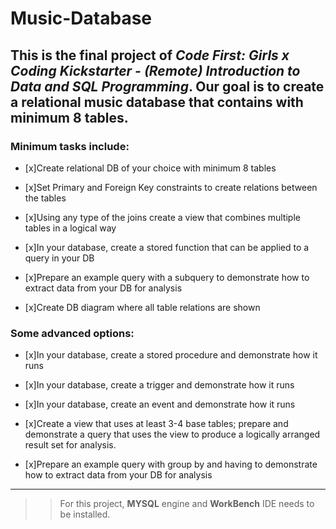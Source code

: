 # Music-Database

## This is the final project of _Code First: Girls x Coding Kickstarter - (Remote) Introduction to Data and SQL Programming_. Our goal is to create a relational music database that contains with minimum 8 tables.

### Minimum tasks include:

- [x]Create relational DB of your choice with minimum 8 tables

- [x]Set Primary and Foreign Key constraints to create relations between the tables

- [x]Using any type of the joins create a view that combines multiple tables in a logical way

- [x]In your database, create a stored function that can be applied to a query in your DB

- [x]Prepare an example query with a subquery to demonstrate how to extract data from your DB for analysis

- [x]Create DB diagram where all table relations are shown


### Some advanced options:

- [x]In your database, create a stored procedure and demonstrate how it runs

- [x]In your database, create a trigger and demonstrate how it runs

- [x]In your database, create an event and demonstrate how it runs

- [x]Create a view that uses at least 3-4 base tables; prepare and demonstrate a query that uses the view to produce a logically arranged result set for analysis.

- [x]Prepare an example query with group by and having to demonstrate how to extract data from your DB for analysis

- - - -- - - -
>> For this project, **MYSQL** engine and **WorkBench** IDE needs to be installed.



